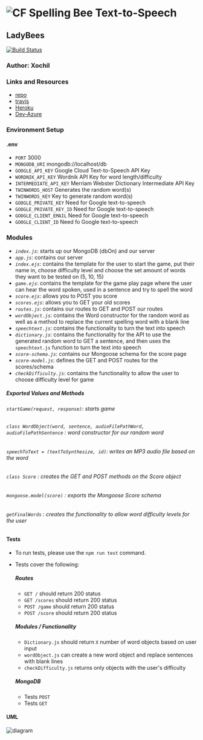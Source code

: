 ![CF](./public/assets/bee-loading.gif) Spelling Bee Text-to-Speech
==============================================

## LadyBees
[![Build Status](https://travis-ci.com/ladybees/spellingBee.svg?branch=master)](https://travis-ci.com/ladybees/spellingBeet)

### Author: Xochil

### Links and Resources
* [repo](https://github.com/ladybees/spellingBee/blob/master/README.md)
* [travis](https://travis-ci.com/ladybees/spellingBee)
* [Heroku](https://ladybees.herokuapp.com/)
* [Dev-Azure](https://dev.azure.com/liananiehrah/Lady%20Bees)

### Environment Setup
#### .env
- `PORT` 3000
- `MONGODB_URI` mongodb://localhost/db
- `GOOGLE_API_KEY` Google Cloud Text-to-Speech API Key 
- `WORDNIK_API_KEY` Wordnik API Key for word length/difficulty
- `INTERMEDIATE_API_KEY` Merriam Webster Dictionary Intermediate API Key
- `TWINWORDS_HOST` Generates the random word(s)
- `TWINWORDS_KEY` Key to generate random word(s)
- `GOOGLE_PRIVATE_KEY` Need for Google text-to-speech
- `GOOGLE_PRIVATE_KEY_ID` Need for Google text-to-speech
- `GOOGLE_CLIENT_EMAIL` Need for Google text-to-speech
- `GOOGLE_CLIENT_ID` Need fo Google text-to-speech

### Modules
- *`index.js`*: starts up our MongoDB (dbOn) and our server
- *`app.js`*: contains our server
- *`index.ejs`*: contains the template for the user to start the game, put their name in, choose difficulty level and choose the set amount of words they want to be tested on (5, 10, 15)
- *`game.ejs`*: contains the template for the game play page where the user can hear the word spoken, used in a sentence and try to spell the word
- *`score.ejs`*: allows you to POST you score
- *`scores.ejs`*: allows you to GET your old scores
- *`routes.js`*: contains our routes to GET and POST our routes
- *`wordObject.js`*: contains the Word constructor for the random word as well as a method to replace the current spelling word with a blank line
- *`speechtext.js`*: contains the functionality to turn the text into speech
- *`dictionary.js`*: contains the functionality for the API to use the generated random word to GET a sentence, and then uses the `speechtext.js` function to turn the text into speech
- *`score-schema.js`*: contains our Mongoose schema for the score page
- *`score-model.js`*: defines the GET and POST routes for the scores/schema
- *`checkDifficulty.js`*: contains the functionality to allow the user to choose difficulty level for game
#### 
##### Exported Values and Methods
###### `startGame(request, response)`: starts game

###### `class WordObject(word, sentence, audioFilePathWord, audioFilePathSentence` : word constructor for our random word

###### `speechToText = (textToSynthesize, id)`: writes an MP3 audio file based on the word

###### `class Score` : creates the GET and POST methods on the Score object

###### `mongoose.model(score)` : exports the Mongoose Score schema

###### `getFinalWords` : creates the functionality to allow word difficulty levels for the user


#### Tests
* To run tests, please use the `npm run test` command.
* Tests cover the following:
  ##### Routes
  * `GET /` should return 200 status
  * `GET /scores` should return 200 status
  * `POST /game` should return 200 status
  * `POST /score` should return 200 status
  
  ##### Modules / Functionality
  * `Dictionary.js` should return `X` number of word objects based on user input
  * `wordObject.js` can create a new word object and replace sentences with blank lines
  * `checkDifficulty.js` returns only objects with the user's difficulty
  
  ##### MongoDB
  * Tests `POST`
  * Tests `GET`

#### UML
![diagram](./public/assets/ladyBeesSpellingUML.png)
